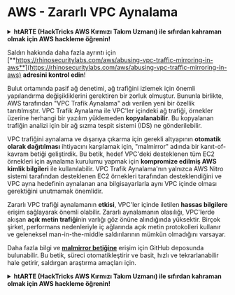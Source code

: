 # AWS - Zararlı VPC Aynalama

<details>

<summary><strong>htARTE (HackTricks AWS Kırmızı Takım Uzmanı)</strong></a><strong> ile sıfırdan kahraman olmak için AWS hackleme öğrenin!</strong></summary>

HackTricks'ı desteklemenin diğer yolları:

* Şirketinizi HackTricks'te **reklamını görmek** veya HackTricks'i **PDF olarak indirmek** için [**ABONELİK PLANLARINI**](https://github.com/sponsors/carlospolop) kontrol edin!
* [**Resmi PEASS & HackTricks ürünlerini**](https://peass.creator-spring.com) edinin
* Özel [**NFT'lerden**](https://opensea.io/collection/the-peass-family) oluşan koleksiyonumuz [**The PEASS Family**](https://opensea.io/collection/the-peass-family)'i keşfedin
* 💬 [**Discord grubuna**](https://discord.gg/hRep4RUj7f) veya [**telegram grubuna**](https://t.me/peass) **katılın** veya **Twitter** 🐦 [**@hacktricks_live**](https://twitter.com/hacktricks_live)'i takip edin.
* **Hacking hilelerinizi** [**HackTricks**](https://github.com/carlospolop/hacktricks) ve [**HackTricks Cloud**](https://github.com/carlospolop/hacktricks-cloud) github reposuna **PR göndererek** paylaşın.

</details>

Saldırı hakkında daha fazla ayrıntı için [**https://rhinosecuritylabs.com/aws/abusing-vpc-traffic-mirroring-in-aws**](https://rhinosecuritylabs.com/aws/abusing-vpc-traffic-mirroring-in-aws) **adresini kontrol edin**!

Bulut ortamında pasif ağ denetimi, ağ trafiğini izlemek için önemli yapılandırma değişikliklerini gerektiren bir zorluk olmuştur. Bununla birlikte, AWS tarafından "VPC Trafik Aynalama" adı verilen yeni bir özellik tanıtılmıştır. VPC Trafik Aynalama ile VPC'ler içindeki ağ trafiği, örnekler üzerine herhangi bir yazılım yüklemeden **kopyalanabilir**. Bu kopyalanan trafiğin analizi için bir ağ sızma tespit sistemi (IDS) ne gönderilebilir.

VPC trafiğini aynalama ve dışarıya çıkarma için gerekli altyapının **otomatik olarak dağıtılması** ihtiyacını karşılamak için, "malmirror" adında bir kanıt-of-kavram betiği geliştirdik. Bu betik, hedef VPC'deki desteklenen tüm EC2 örnekleri için aynalama kurulumu yapmak için **kompromize edilmiş AWS kimlik bilgileri** ile kullanılabilir. VPC Trafik Aynalama'nın yalnızca AWS Nitro sistemi tarafından desteklenen EC2 örnekleri tarafından desteklendiğini ve VPC ayna hedefinin aynalanan ana bilgisayarlarla aynı VPC içinde olması gerektiğini unutmamak önemlidir.

Zararlı VPC trafiği aynalamanın **etkisi**, VPC'ler içinde iletilen **hassas bilgilere** erişim sağlayarak önemli olabilir. Zararlı aynalamanın olasılığı, VPC'lerde akışan **açık metin trafiği**nin varlığı göz önüne alındığında yüksektir. Birçok şirket, performans nedenleriyle iç ağlarında açık metin protokolleri kullanır ve geleneksel man-in-the-middle saldırılarının mümkün olmadığını varsayar.

Daha fazla bilgi ve [**malmirror betiğine**](https://github.com/RhinoSecurityLabs/Cloud-Security-Research/tree/master/AWS/malmirror) erişim için GitHub deposunda bulunabilir. Bu betik, süreci otomatikleştirir ve basit, hızlı ve tekrarlanabilir hale getirir, saldırgan araştırma amaçları için.

<details>

<summary><strong>htARTE (HackTricks AWS Kırmızı Takım Uzmanı)</strong></a><strong> ile sıfırdan kahraman olmak için AWS hackleme öğrenin!</strong></summary>

HackTricks'ı desteklemenin diğer yolları:

* Şirketinizi HackTricks'te **reklamını görmek** veya HackTricks'i **PDF olarak indirmek** için [**ABONELİK PLANLARINI**](https://github.com/sponsors/carlospolop) kontrol edin!
* [**Resmi PEASS & HackTricks ürünlerini**](https://peass.creator-spring.com) edinin
* Özel [**NFT'lerden**](https://opensea.io/collection/the-peass-family) oluşan koleksiyonumuz [**The PEASS Family**](https://opensea.io/collection/the-peass-family)'i keşfedin
* 💬 [**Discord grubuna**](https://discord.gg/hRep4RUj7f) veya [**telegram grubuna**](https://t.me/peass) **katılın** veya **Twitter** 🐦 [**@hacktricks_live**](https://twitter.com/hacktricks_live)'i takip edin.
* **Hacking hilelerinizi** [**HackTricks**](https://github.com/carlospolop/hacktricks) ve [**HackTricks Cloud**](https://github.com/carlospolop/hacktricks-cloud) github reposuna **PR göndererek** paylaşın.

</details>
